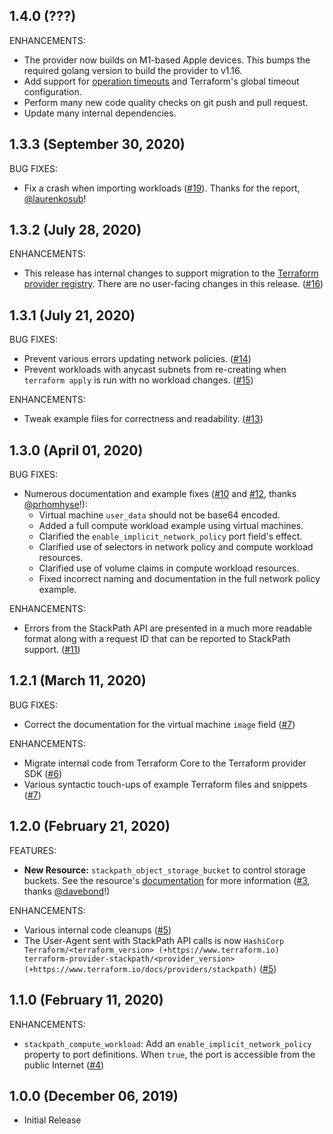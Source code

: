 ## 1.4.0 (???)

ENHANCEMENTS:

 - The provider now builds on M1-based Apple devices. This bumps the required golang version to build the provider to v1.16.
 - Add support for [operation timeouts](https://www.terraform.io/docs/language/resources/syntax.html#operation-timeouts) and Terraform's global timeout configuration.
 - Perform many new code quality checks on git push and pull request.
 - Update many internal dependencies. 

## 1.3.3 (September 30, 2020)

BUG FIXES:

 - Fix a crash when importing workloads ([#19](https://github.com/stackpath/terraform-provider-stackpath/pull/19)). Thanks for the report, [@laurenkosub](https://github.com/laurenkosub)!

## 1.3.2 (July 28, 2020)

ENHANCEMENTS: 

 - This release has internal changes to support migration to the [Terraform provider registry](https://registry.terraform.io/). There are no user-facing changes in this release. ([#16](https://github.com/stackpath/terraform-provider-stackpath/pull/16))

## 1.3.1 (July 21, 2020)

BUG FIXES:

- Prevent various errors updating network policies. ([#14](https://github.com/terraform-providers/terraform-provider-stackpath/pull/14))
- Prevent workloads with anycast subnets from re-creating when `terraform apply` is run with no workload changes. ([#15](https://github.com/terraform-providers/terraform-provider-stackpath/pull/15))

ENHANCEMENTS:

- Tweak example files for correctness and readability. ([#13](https://github.com/terraform-providers/terraform-provider-stackpath/pull/13))

## 1.3.0 (April 01, 2020)

BUG FIXES:

- Numerous documentation and example fixes ([#10](https://github.com/terraform-providers/terraform-provider-stackpath/pull/10) and [#12](https://github.com/terraform-providers/terraform-provider-stackpath/pull/12), thanks [@prhomhyse](https://github.com/prhomhyse)!):
  - Virtual machine `user_data` should not be base64 encoded.
  - Added a full compute workload example using virtual machines.
  - Clarified the `enable_implicit_network_policy` port field's effect.
  - Clarified use of selectors in network policy and compute workload resources.
  - Clarified use of volume claims in compute workload resources. 
  - Fixed incorrect naming and documentation in the full network policy example.

ENHANCEMENTS:

- Errors from the StackPath API are presented in a much more readable format along with a request ID that can be reported to StackPath support. ([#11](https://github.com/terraform-providers/terraform-provider-stackpath/pull/11))

## 1.2.1 (March 11, 2020)

BUG FIXES:

- Correct the documentation for the virtual machine `image` field ([#7](https://github.com/terraform-providers/terraform-provider-stackpath/pull/7))

ENHANCEMENTS:

- Migrate internal code from Terraform Core to the Terraform provider SDK ([#6](https://github.com/terraform-providers/terraform-provider-stackpath/pull/6))
- Various syntactic touch-ups of example Terraform files and snippets ([#7](https://github.com/terraform-providers/terraform-provider-stackpath/pull/7))

## 1.2.0 (February 21, 2020)

FEATURES:

- **New Resource:** `stackpath_object_storage_bucket` to control storage buckets. See the resource's [documentation](https://www.terraform.io/docs/providers/stackpath/r/object_storage_bucket.html) for more information ([#3](https://github.com/terraform-providers/terraform-provider-stackpath/pull/3), thanks [@davebond](https://github.com/davebond)!)

ENHANCEMENTS:

- Various internal code cleanups ([#5](https://github.com/terraform-providers/terraform-provider-stackpath/pull/5))
- The User-Agent sent with StackPath API calls is now `HashiCorp Terraform/<terraform_version> (+https://www.terraform.io) terraform-provider-stackpath/<provider_version> (+https://www.terraform.io/docs/providers/stackpath)` ([#5](https://github.com/terraform-providers/terraform-provider-stackpath/pull/5))

## 1.1.0 (February 11, 2020)

ENHANCEMENTS:

- `stackpath_compute_workload`: Add an `enable_implicit_network_policy` property to port definitions. When `true`, the port is accessible from the public Internet ([#4](https://github.com/terraform-providers/terraform-provider-stackpath/pull/4))

## 1.0.0 (December 06, 2019)

- Initial Release
